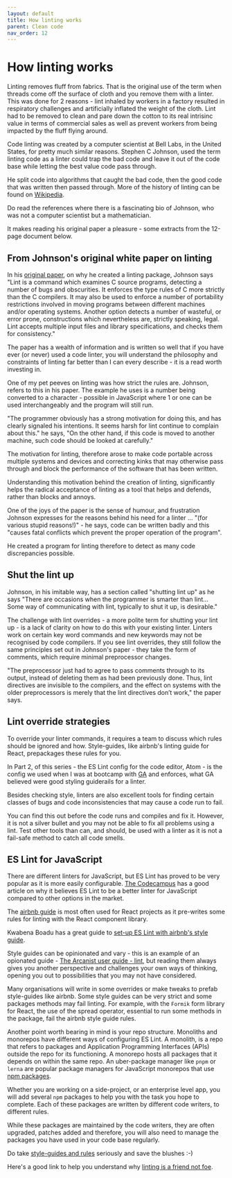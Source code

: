 ```yaml
---
layout: default
title: How linting works
parent: Clean code
nav_order: 12
---
```


# How linting works

Linting removes fluff from fabrics. That is the original use of the term when threads come off the surface of cloth and you remove them with a linter. This was done for 2 reasons - lint inhaled by workers in a factory resulted in respiratory challenges and artificially inflated the weight of the cloth. Lint had to be removed to clean and pare down the cotton to its real intrisinc value in terms of commercial sales as well as prevent workers from being impacted by the fluff flying around.

Code linting was created by a computer scientist at Bell Labs, in the United States, for pretty much similar reasons. Stephen C Johnson, used the term linting code as a linter could trap the bad code and leave it out of the code base while letting the best value code pass through.

He split code into algorithms that caught the bad code, then the good code that was written then passed through. More of the history of linting can be found on [Wikipedia](https://en.wikipedia.org/wiki/Lint_(software)).

Do read the references where there is a fascinating bio of Johnson, who was not a computer scientist but a mathematician. 

It makes reading his original paper a pleasure - some extracts from the 12-page document below.

## From Johnson's original white paper on linting

In his [original paper](https://web.archive.org/web/20220123141016/https://citeseerx.ist.psu.edu/viewdoc/download?doi=10.1.1.56.1841&rep=rep1&type=pdf), on why he created a linting package, Johnson says "Lint is a command which examines C source programs, detecting a number of bugs and obscurities. It enforces the type rules of C more strictly than the C compilers. It may also be used to enforce a number of portability restrictions involved in moving programs between different machines and/or operating systems. Another option detects a number of wasteful, or error prone, constructions which nevertheless are, strictly speaking, legal. Lint accepts multiple input files and library specifications, and checks them for consistency."

The paper has a wealth of information and is written so well that if you have ever (or never) used a code linter, you will understand the philosophy and constraints of linting far better than I can every describe - it is a read worth investing in.

One of my pet peeves on linting was how strict the rules are. Johnson, refers to this in his paper. The example he uses is a number being converted to a character - possible in JavaScript where 1 or one can be used interchangeably and the program will still run.

"The programmer obviously has a strong motivation for doing this, and has clearly signaled his intentions. It seems harsh for lint continue to complain about this." he says, "On the other hand, if this code is moved to another machine, such code should be looked at carefully."

The motivation for linting, therefore arose to make code portable across multiple systems and devices and correcting kinks that may otherwise pass through and block the performance of the software that has been written.

Understanding this motivation behind the creation of linting, significantly helps the radical acceptance of linting as a tool that helps and defends, rather than blocks and annoys.

One of the joys of the paper is the sense of humour, and frustration Johnson expresses for the reasons behind his need for a linter ... "(for various stupid reasons!)" - he says, code can be written badly and this "causes fatal conflicts which prevent the proper operation of the program".

He created a program for linting therefore to detect as many code discrepancies possible.

## Shut the lint up

Johnson, in his imitable way, has a section called "shutting lint up" as he says "There are occasions when the programmer is smarter than lint... Some way of communicating with lint, typically to shut it up, is desirable."

The challenge with lint overrides - a more polite term for shutting your lint up - is a lack of clarity on how to do this with your existing linter. Linters work on certain key word commands and new keywords may not be recognised by code compilers. If you see lint overrides, they still follow the same principles set out in Johnson's paper - they take the form of comments, which require minimal preprocessor changes.

"The preprocessor just had to agree to pass comments through to its output, instead of deleting them as had been previously done. Thus, lint directives are invisible to the compilers, and the effect on systems with the older preprocessors is merely that the lint directives don’t work," the paper says.

## Lint override strategies

To override your linter commands, it requires a team to discuss which rules should be ignored and how. Style-guides, like airbnb's linting guide for React, prepackages these rules for you.

In Part 2, of this series - the ES Lint config for the code editor, Atom - is the config we used when I was at bootcamp with [GA](https://generalassemb.ly/) and enforces, what GA believed were good styling guiderails for a linter.

Besides checking style, linters are also excellent tools for finding certain classes of bugs and code inconsistencies that may cause a code run to fail.

You can find this out before the code runs and compiles and fix it. However, it is not a silver bullet and you may not be able to fix all problems using a lint. Test other tools than can, and should, be used with a linter as it is not a fail-safe method to catch all code smells.

## ES Lint for JavaScript

There are different linters for JavaScript, but ES Lint has proved to be very popular as it is more easily configurable. [The Codecampus](https://www.thecodecampus.de/blog/eslint-customizable-javascript-linting-tool-1/) has a good article on why it believes ES Lint to be a better linter for JavaScript compared to other options in the market.

The [airbnb guide](https://www.npmjs.com/package/eslint-config-airbnb) is most often used for React projects as it pre-writes some rules for linting with the React component library.

Kwabena Boadu has a great guide to [set-up ES Lint with airbnb's style guide](https://biblicalph.github.io/journal/linting-with-eslint-airbnb-and-prettier.html).

Style guides can be opinionated and vary - this is an example of an opionated guide - [The Arcanist user guide - lint](https://secure.phabricator.com/book/phabricator/article/arcanist_lint/), but reading them always gives you another perspective and challenges your own ways of thinking, opening you out to possibilities that you may not have considered.

Many organisations will write in some overrides or make tweaks to prefab style-guides like airbnb. Some style guides can be very strict and some packages methods may fail linting. For example, with the `Formik` form library for React, the use of the spread operator, essential to run some methods in the package, fail the airbnb style guide rules.

Another point worth bearing in mind is your repo structure. Monoliths and monorepos have different ways of configuring ES Lint. A monolith, is a repo that refers to packages and Application Programming Interfaces (APIs) outside the repo for its functioning. A monorepo hosts all packages that it depends on within the same repo. An uber-package manager like `pnpm` or `lerna` are popular package managers for JavaScript monorepos that use [npm packages](https://www.npmjs.com/).

Whether you are working on a side-project, or an enterprise level app, you will add several `npm` packages to help you with the task you hope to complete. Each of these packages are written by different code writers, to different rules.

While these packages are maintained by the code writers, they are often upgraded, patches added and therefore, you will also need to manage the packages you have used in your code base regularly.

Do take [style-guides and rules](https://xkcd.com/1513/) seriously and save the blushes :-)

Here's a good link to help you understand why [linting is a friend not foe](https://www.thecodecampus.de/blog/eslint-customizable-javascript-linting-tool-1/).
